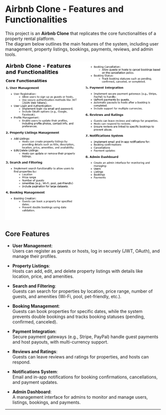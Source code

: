 # Airbnb Clone - Features and Functionalities

This project is an **Airbnb Clone** that replicates the core functionalities of a property rental platform.  
The diagram below outlines the main features of the system, including user management, property listings, bookings, payments, reviews, and admin tools.

![Features](features-and-functionalities.drawio.png)
## Core Features

- **User Management**:  
  Users can register as guests or hosts, log in securely (JWT, OAuth), and manage their profiles.

- **Property Listings**:  
  Hosts can add, edit, and delete property listings with details like location, price, and amenities.

- **Search and Filtering**:  
  Guests can search for properties by location, price range, number of guests, and amenities (Wi-Fi, pool, pet-friendly, etc.).

- **Booking Management**:  
  Guests can book properties for specific dates, while the system prevents double bookings and tracks booking statuses (pending, confirmed, canceled).

- **Payment Integration**:  
  Secure payment gateways (e.g., Stripe, PayPal) handle guest payments and host payouts, with multi-currency support.

- **Reviews and Ratings**:  
  Guests can leave reviews and ratings for properties, and hosts can respond.

- **Notifications System**:  
  Email and in-app notifications for booking confirmations, cancellations, and payment updates.

- **Admin Dashboard**:  
  A management interface for admins to monitor and manage users, listings, bookings, and payments.

---
